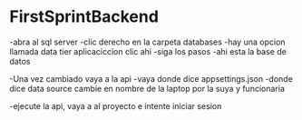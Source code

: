# FirstSprintBackend
-abra al sql server
-clic derecho en la carpeta databases
-hay una opcion llamada data tier aplicaciccion clic ahi
-siga los pasos
-ahi esta la base de datos

-Una vez cambiado vaya a la api
-vaya donde dice appsettings.json
-donde dice data source cambie en nombre de la laptop por la suya y funcionaria

-ejecute la api, vaya a al proyecto e intente iniciar sesion

